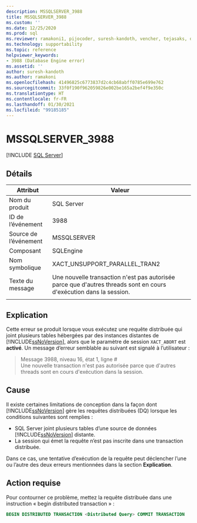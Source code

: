 ```yaml
---
description: MSSQLSERVER_3988
title: MSSQLSERVER_3988
ms.custom: ''
ms.date: 12/25/2020
ms.prod: sql
ms.reviewer: ramakoni1, pijocoder, suresh-kandoth, vencher, tejasaks, docast
ms.technology: supportability
ms.topic: reference
helpviewer_keywords:
- 3988 (Database Engine error)
ms.assetid: ''
author: suresh-kandoth
ms.author: ramakoni
ms.openlocfilehash: 41496825c6773837d2c4cb68abff0785e699e762
ms.sourcegitcommit: 33f0f190f962059826e002be165a2bef4f9e350c
ms.translationtype: HT
ms.contentlocale: fr-FR
ms.lasthandoff: 01/30/2021
ms.locfileid: "99185185"
---
```

# <a name="mssqlserver_3988"></a>MSSQLSERVER_3988
 [!INCLUDE [SQL Server](../../includes/applies-to-version/sqlserver.md)]

## <a name="details"></a>Détails

|Attribut|Valeur|
|---|---|
|Nom du produit|SQL Server|
|ID de l’événement|3988|
|Source de l’événement|MSSQLSERVER|
|Composant|SQLEngine|
|Nom symbolique|XACT_UNSUPPORT_PARALLEL_TRAN2|
|Texte du message|Une nouvelle transaction n'est pas autorisée parce que d'autres threads sont en cours d'exécution dans la session.|
||

## <a name="explanation"></a>Explication

Cette erreur se produit lorsque vous exécutez une requête distribuée qui joint plusieurs tables hébergées par des instances distantes de [!INCLUDE[ssNoVersion](../../includes/ssnoversion-md.md)], alors que le paramètre de session `XACT_ABORT` est **activé**. Un message d’erreur semblable au suivant est signalé à l’utilisateur :

> Message 3988, niveau 16, état 1, ligne #  
Une nouvelle transaction n'est pas autorisée parce que d'autres threads sont en cours d'exécution dans la session.

## <a name="cause"></a>Cause

Il existe certaines limitations de conception dans la façon dont [!INCLUDE[ssNoVersion](../../includes/ssnoversion-md.md)] gère les requêtes distribuées (DQ) lorsque les conditions suivantes sont remplies :

- SQL Server joint plusieurs tables d’une source de données [!INCLUDE[ssNoVersion](../../includes/ssnoversion-md.md)] distante.
- La session qui émet la requête n’est pas inscrite dans une transaction distribuée.

Dans ce cas, une tentative d’exécution de la requête peut déclencher l’une ou l’autre des deux erreurs mentionnées dans la section **Explication**.

## <a name="user-action"></a>Action requise

Pour contourner ce problème, mettez la requête distribuée dans une instruction « begin distributed transaction » :

```sql
BEGIN DISTRIBUTED TRANSACTION <Distributed Query> COMMIT TRANSACTION
```
